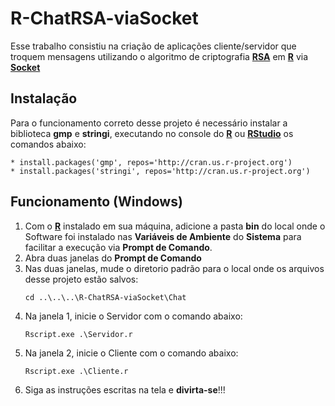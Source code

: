 # R-ChatRSA-viaSocket

Esse trabalho consistiu na criação de aplicações cliente/servidor que troquem mensagens utilizando o algoritmo de criptografia **<a href="https://pt.wikipedia.org/wiki/RSA_(sistema_criptogr%C3%A1fico)">RSA</a>** em **<a href="https://www.r-project.org/">R</a>** via **<a href="https://pt.wikipedia.org/wiki/Soquete_de_rede">Socket</a>**

## Instalação

Para o funcionamento correto desse projeto é necessário instalar a biblioteca **gmp** e **stringi**, executando no console do **<a href="https://www.r-project.org/">R</a>** ou **<a href="https://www.rstudio.com/">RStudio</a>** os comandos abaixo:
```
* install.packages('gmp', repos='http://cran.us.r-project.org')
* install.packages('stringi', repos='http://cran.us.r-project.org')
```
## Funcionamento (Windows)

1. Com o **<a href="https://www.r-project.org/">R</a>** instalado em sua máquina, adicione a pasta **bin** do local onde o Software foi instalado nas **Variáveis de Ambiente** do **Sistema** para facilitar a execução via **Prompt de Comando**.
2. Abra duas janelas do **Prompt de Comando**
3. Nas duas janelas, mude o diretorio padrão para o local onde os arquivos desse projeto estão salvos:
    ```
    cd ..\..\..\R-ChatRSA-viaSocket\Chat 
    ```
4. Na janela 1, inicie o Servidor com o comando abaixo:
    ```
    Rscript.exe .\Servidor.r 
    ```
5. Na janela 2, inicie o Cliente com o comando abaixo:
    ```
    Rscript.exe .\Cliente.r 
    ```
6. Siga as instruções escritas na tela e **divirta-se**!!!
